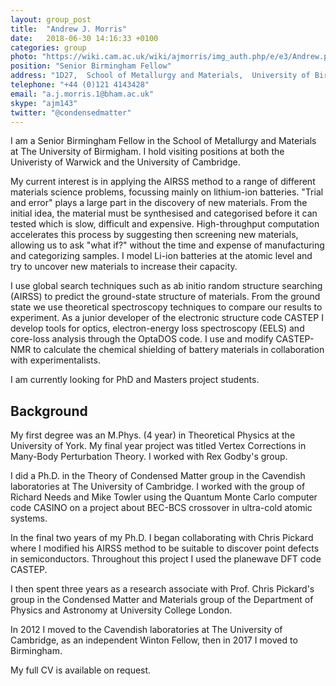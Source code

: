 ```yaml
---
layout: group_post
title:  "Andrew J. Morris"
date:   2018-06-30 14:16:33 +0100
categories: group
photo: "https://wiki.cam.ac.uk/wiki/ajmorris/img_auth.php/e/e3/Andrew.png"
position: "Senior Birmingham Fellow"
address: "1D27,  School of Metallurgy and Materials,  University of Birmingham  Edgbaston  Birmingham  B15 2TT  UK" 
telephone: "+44 (0)121 4143428"
email: "a.j.morris.1@bham.ac.uk"
skype: "ajm143"
twitter: "@condensedmatter"
---
```


I am a Senior Birmingham Fellow in the School of Metallurgy and Materials at The University of Birmigham. I hold visiting positions at both the Univeristy of Warwick and the University of Cambridge.

My current interest is in applying the AIRSS method to a range of different materials science problems, focussing mainly on lithium-ion batteries. "Trial and error" plays a large part in the discovery of new materials. From the initial idea, the material must be synthesised and categorised before it can tested which is slow, difficult and expensive. High-throughput computation accelerates this process by suggesting then screening new materials, allowing us to ask "what if?" without the time and expense of manufacturing and categorizing samples. I model Li-ion batteries at the atomic level and try to uncover new materials to increase their capacity.

I use global search techniques such as ab initio random structure searching (AIRSS) to predict the ground-state structure of materials. From the ground state we use theoretical spectroscopy techniques to compare our results to experiment. As a junior developer of the electronic structure code CASTEP I develop tools for optics, electron-energy loss spectroscopy (EELS) and core-loss analysis through the OptaDOS code. I use and modify CASTEP-NMR to calculate the chemical shielding of battery materials in collaboration with experimentalists.

I am currently looking for PhD and Masters project students.

## Background ##

My first degree was an M.Phys. (4 year) in Theoretical Physics at the University of York. My final year project was titled Vertex Corrections in Many-Body Perturbation Theory. I worked with Rex Godby's group.

I did a Ph.D. in the Theory of Condensed Matter group in the Cavendish laboratories at The University of Cambridge. I worked with the group of Richard Needs and Mike Towler using the Quantum Monte Carlo computer code CASINO on a project about BEC-BCS crossover in ultra-cold atomic systems.

In the final two years of my Ph.D. I began collaborating with Chris Pickard where I modified his AIRSS method to be suitable to discover point defects in semiconductors. Throughout this project I used the planewave DFT code CASTEP.

I then spent three years as a research associate with Prof. Chris Pickard's group in the Condensed Matter and Materials group of the Department of Physics and Astronomy at University College London.

In 2012 I moved to the Cavendish laboratories at The University of Cambridge, as an independent Winton Fellow, then in 2017 I moved to Birmingham.

My full CV is available on request.
